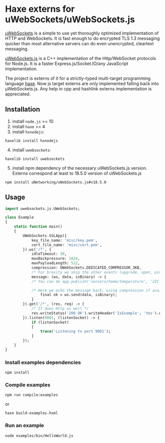 # Haxe externs for uWebSockets/uWebSockets.js

[µWebSockets](https://github.com/uNetworking/uWebSockets) is a simple to use yet thoroughly optimized implementation of HTTP and WebSockets. It is fast enough to do encrypted TLS 1.3 messaging quicker than most alternative servers can do even unencrypted, cleartext messaging.

[µWebSockets.js](https://github.com/uNetworking/uWebSockets.js) is a C++ implementation of the Http/WebSocket protocols for Node.js. It is a faster Express.js/Socket.IO/any JavaScript implementation.

The project is externs of it for a strictly-typed multi-target programming language [haxe](https://haxe.org/). Now js target externs are only implemented falling back into µWebSockets.js. Any help in cpp and hashlink externs implementation is appreciated.

## Installation

1. install `node.js` >= 10
2. install `haxe` >= 4
3. install `hxnodejs`:
```
haxelib install hxnodejs
```
4. install `uwebsockets`:
```
haxelib install uwebsockets
```
5. install npm dependency of the necessary uWebSockets.js version. Externs correspond at least to 18.5.0 version of uWebSockets.js
```
npm install uNetworking/uWebSockets.js#v18.5.0
```
## Usage 

```haxe
import uwebsockets.js.UWebSockets;

class Example 
{
	static function main() 
	{
		UWebSockets.SSLApp({
			key_file_name: 'misc/key.pem',
			cert_file_name: 'misc/cert.pem',
		}).ws('/*', {
			idleTimeout: 30,
			maxBackpressure: 1024,
			maxPayloadLength: 512,
			compression: UWebSockets.DEDICATED_COMPRESSOR_3KB,
			/* For brevity we skip the other events (upgrade, open, ping, pong, close) */
			message: (ws, data, isBinary) -> {
			/* You can do app.publish('sensors/home/temperature', '22C') kind of pub/sub as well */

			/* Here we echo the message back, using compression if available */
				final ok = ws.send(data, isBinary);
			}
		}).get('/*', (res, req) -> { 
			/* It does Http as well */
			res.writeStatus('200 OK').writeHeader('IsExample', 'Yes').end('Hello there!');
		}).listen(9001, (listenSocket) -> {
			if (listenSocket) 
			{
				trace('Listening to port 9001');
			} 
		});
	}
}
```
### Install examples dependencies
```
npm install
```
### Compile examples 
```
npm run compile:examples
```
or 
```
haxe build-examples.hxml
```
### Run an example
```
node examples/bin/HelloWorld.js
```
